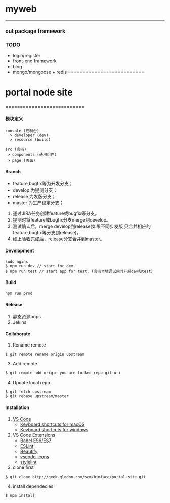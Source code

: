 # myweb
-------
### out package framework

### TODO

- login/register
- front-end framework
- blog
- mongo/mongoose + redis
==========================


# portal node site
===========================

#### 模块定义

```
console (控制台)
  > developer (dev)
  > resource (build)

src (官网)
 > components (通用组件)
 > page (页面)
```
#### Branch
- feature,bugfix等为开发分支；
- develop 为提测分支；
- release 为发版分支；
- master 为生产稳定分支；

1. 通过JIRA任务创建feature或bugfix等分支。
2. 提测时将feature或bugfix分支merge到develop。
3. 测试确认后，merge develop到release(如果不同步发版 只合并相应的feature,bugfix等分支到release)。 
4. 线上验收完成后，release分支合并到master。

#### Development
```
sudo nginx
$ npm run dev // start for dev.
$ npm run test // start app for test. (官网本地调试同时开启dev和test)
```

#### Build
```shell
npm run prod
```

#### Release
1. 静态资源bops
2. Jekins

#### Collaborate
1. Rename remote
```
$ git remote rename origin upstream
```
3. Add remote 
```
$ git remote add origin you-are-forked-repo-git-uri
```
4. Update local repo
```
$ git fetch upstream
$ git rebase upstream/master
```

#### Installation
1. [VS Code](https://code.visualstudio.com/)
    - [Keyboard shortcuts for macOS](https://code.visualstudio.com/shortcuts/keyboard-shortcuts-macos.pdf)
    - [Keyboard shortcuts for windows](https://code.visualstudio.com/shortcuts/keyboard-shortcuts-windows.pdf)
2. VS Code Extensions
    - [Babel ES6/ES7](https://marketplace.visualstudio.com/items?itemName=dzannotti.vscode-babel-coloring)
    - [ESLint](https://marketplace.visualstudio.com/items?itemName=dbaeumer.vscode-eslint)
    - [Beautify](https://marketplace.visualstudio.com/items?itemName=HookyQR.beautify0)
    - [vscode-icons](https://marketplace.visualstudio.com/items?itemName=robertohuertasm.vscode-icons)
    - [stylelint](https://marketplace.visualstudio.com/items?itemName=shinnn.stylelint)
3. clone first
```shell
$ git clone http://geek.glodon.com/scm/bimface/portal-site.git
```
4. install dependecies
```shell
$ npm install 
```